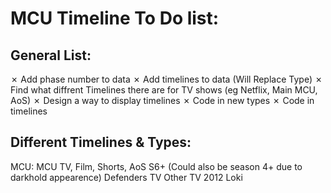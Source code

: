 # MCU Timeline To Do list:

## General List:
&cross; Add phase number to data
&cross; Add timelines to data (Will Replace Type)
&cross; Find what diffrent Timelines there are for TV shows (eg Netflix, Main MCU, AoS)
&cross; Design a way to display timelines
&cross; Code in new types
&cross; Code in timelines

## Different Timelines & Types:

MCU: MCU TV, Film, Shorts,
AoS S6+ (Could also be season 4+ due to darkhold appearence)
Defenders TV
Other TV
2012 Loki